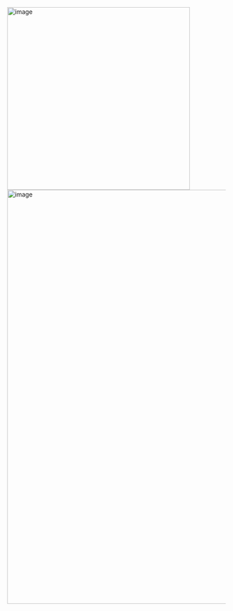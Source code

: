 <img width="421" alt="image" src="https://github.com/taruntosh/advFullStack/assets/53813832/d483cfbe-8304-4395-b87c-7a24349937be">


<img width="954" alt="image" src="https://github.com/taruntosh/advFullStack/assets/53813832/298d9fb8-0f05-4dbd-8dd7-571d2f99c627">
